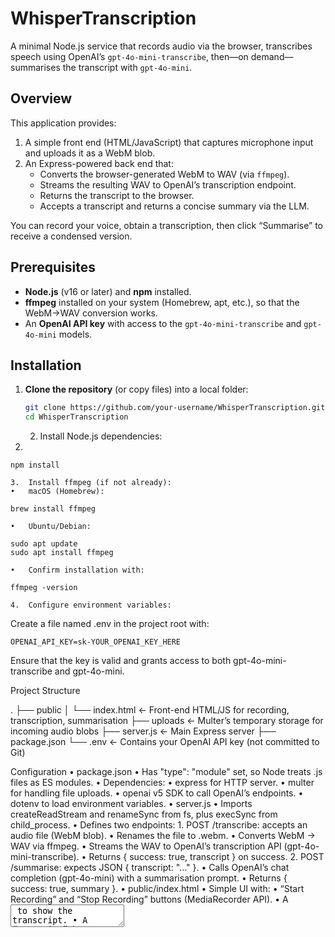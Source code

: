 # WhisperTranscription

A minimal Node.js service that records audio via the browser, transcribes speech using OpenAI’s `gpt-4o-mini-transcribe`, then—on demand—summarises the transcript with `gpt-4o-mini`.  

## Overview  
This application provides:  
1. A simple front end (HTML/JavaScript) that captures microphone input and uploads it as a WebM blob.  
2. An Express-powered back end that:  
   - Converts the browser-generated WebM to WAV (via `ffmpeg`).  
   - Streams the resulting WAV to OpenAI’s transcription endpoint.  
   - Returns the transcript to the browser.  
   - Accepts a transcript and returns a concise summary via the LLM.  

You can record your voice, obtain a transcription, then click “Summarise” to receive a condensed version.  

## Prerequisites  
- **Node.js** (v16 or later) and **npm** installed.  
- **ffmpeg** installed on your system (Homebrew, apt, etc.), so that the WebM→WAV conversion works.  
- An **OpenAI API key** with access to the `gpt-4o-mini-transcribe` and `gpt-4o-mini` models.  

## Installation  

1. **Clone the repository** (or copy files) into a local folder:  
   ```bash
   git clone https://github.com/your-username/WhisperTranscription.git
   cd WhisperTranscription
   ```

	2.	Install Node.js dependencies:
 3.	
```
npm install
```

	3.	Install ffmpeg (if not already):
	•	macOS (Homebrew):
```
brew install ffmpeg
```

	•	Ubuntu/Debian:
```
sudo apt update
sudo apt install ffmpeg
```

	•	Confirm installation with:
```
ffmpeg -version
```

	4.	Configure environment variables:
Create a file named .env in the project root with:

```
OPENAI_API_KEY=sk-YOUR_OPENAI_KEY_HERE
```

Ensure that the key is valid and grants access to both gpt-4o-mini-transcribe and gpt-4o-mini.

Project Structure

.
├── public
│   └── index.html           ← Front-end HTML/JS for recording, transcription, summarisation
├── uploads                  ← Multer’s temporary storage for incoming audio blobs
├── server.js                ← Main Express server
├── package.json
└── .env                     ← Contains your OpenAI API key (not committed to Git)

Configuration
	•	package.json
	•	Has "type": "module" set, so Node treats .js files as ES modules.
	•	Dependencies:
	•	express for HTTP server.
	•	multer for handling file uploads.
	•	openai v5 SDK to call OpenAI’s endpoints.
	•	dotenv to load environment variables.
	•	server.js
	•	Imports createReadStream and renameSync from fs, plus execSync from child_process.
	•	Defines two endpoints:
	1.	POST /transcribe: accepts an audio file (WebM blob).
	•	Renames the file to .webm.
	•	Converts WebM → WAV via ffmpeg.
	•	Streams the WAV to OpenAI’s transcription API (gpt-4o-mini-transcribe).
	•	Returns { success: true, transcript } on success.
	2.	POST /summarise: expects JSON { transcript: "…" }.
	•	Calls OpenAI’s chat completion (gpt-4o-mini) with a summarisation prompt.
	•	Returns { success: true, summary }.
	•	public/index.html
	•	Simple UI with:
	•	“Start Recording” and “Stop Recording” buttons (MediaRecorder API).
	•	A <textarea> to show the transcript.
	•	A “Summarise” button to request a summary.
	•	Status messages to indicate progress.

Usage
	1.	Start the server:

node server.js

You should see:

Server listening on port 3000


	2.	Open your browser at

http://localhost:3000

– You will see a page with “Start Recording” / “Stop Recording” buttons.

	3.	Record & transcribe:
	•	Click “🎤 Start Recording”, speak into your microphone, then click “⏹ Stop Recording”.
	•	The page will upload the WebM blob, server converts → WAV → transcribes with gpt-4o-mini-transcribe.
	•	Once complete, the raw transcript appears in the first textarea.
	4.	Summarize:
	•	Click “📄 Summarize Transcript”.
	•	The transcript is sent to the server, which calls gpt-4o-mini to produce a concise summary.
	•	The summary is displayed in the second textarea.

Endpoints

POST /transcribe
	•	Content-Type: multipart/form-data
	•	Form Field:
	•	audio (file): Browser-recorded audio blob (WebM).

Response (JSON):

{ 
  "success": true, 
  "transcript": "…your transcribed text…" 
}

Or, on failure:

{ 
  "success": false, 
  "error": "Transcription failed." 
}

POST /summarise
	•	Content-Type: application/json
	•	JSON Body:

{ 
  "transcript": "…full transcript text…" 
}

Response (JSON):

{ 
  "success": true, 
  "summary": "…concise summary…" 
}

Or, on failure:

{ 
  "success": false, 
  "error": "Summarisation failed." 
}

Troubleshooting
	1.	“ffmpeg: command not found”
	•	You must install ffmpeg (via Homebrew on macOS or your package manager).
	•	Confirm with ffmpeg -version.
	2.	“Audio file might be corrupted or unsupported”
	•	Ensure the front end is indeed sending a WebM blob (the code appends .webm).
	•	Check that ffmpeg successfully produces a valid WAV file (inspect uploads/xyz.wav).
	3.	“Could not parse multipart form”
	•	This occurs if you send a Buffer instead of a proper ReadStream. Make sure the code uses createReadStream on a renamed file with a correct extension.
	4.	Missing API key or invalid model
	•	Verify your .env has a valid OPENAI_API_KEY.
	•	Confirm access to gpt-4o-mini-transcribe and gpt-4o-mini on your OpenAI plan.

Licence

MIT Licence
